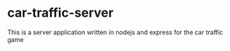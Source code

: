 # car-traffic-server
This is a server application written in nodejs and express for the car traffic game
